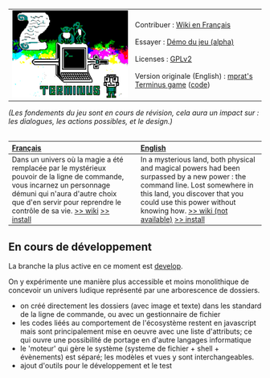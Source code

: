 |  | | 
| :--------------------------- | :--------------------------- | 
|![Terminus : un jeu pour s'amuser avec la ligne de commande]( ./src/img/promo_image_char_pxl.png)| Contribuer : [Wiki en Français](https://github.com/luffah/Terminus/wiki) <br> <br> Essayer : [Démo du jeu (alpha)](http://luffah.xyz/bidules/Terminus/)<br> <br> Licenses : [GPLv2](./LICENSE.md) <br> <br> Version originale (English) : [mprat's Terminus game](http://mprat.github.io/Terminus/) ([code](https://github.com/mprat/Terminus/))  |

 *(Les fondements du jeu sont en cours de révision, cela aura un impact sur : les dialogues, les actions possibles, et le design.)* <br><br>
 
| [Français](./readme.fr.md) |  | [English](./readme.en.md) |
| :---                 | - | :---    |
| Dans un univers où la magie a été remplacée par le mystérieux pouvoir de la ligne de commande, vous incarnez un personnage démuni qui n'aura d'autre choix que d'en servir pour reprendre le contrôle de sa vie. [>> wiki](https://github.com/luffah/Terminus/wiki) [>> install](./readme.fr.md)|| In a mysterious land, both physical and magical powers had been surpassed by a new power : the command line. Lost somewhere in this land, you discover that you could use this power without knowing how. [>> wiki (not available)](https://github.com/luffah/Terminus/wiki/Home.en) [>> install](./readme.en.md) |


## En cours de développement
La branche la plus active en ce moment est [develop](https://github.com/luffah/Terminus/tree/develop).

On y expérimente une manière plus accessible et moins monolithique de concevoir un univers ludique représenté par une arborescence de dossiers.
* on créé directement les dossiers (avec image et texte) dans les standard de la ligne de commande, ou avec un gestionnaire de fichier
* les codes liéés au comportement de l'écosystème restent en javascript mais sont principalement mise en oeuvre avec une liste d'attributs; ce qui ouvre une possibilité de portage en d'autre langages informatique
* le 'moteur' qui gère le système (systeme de fichier + shell + évènements) est séparé; les modèles et vues y sont interchangeables.
* ajout d'outils pour le développement et le test
